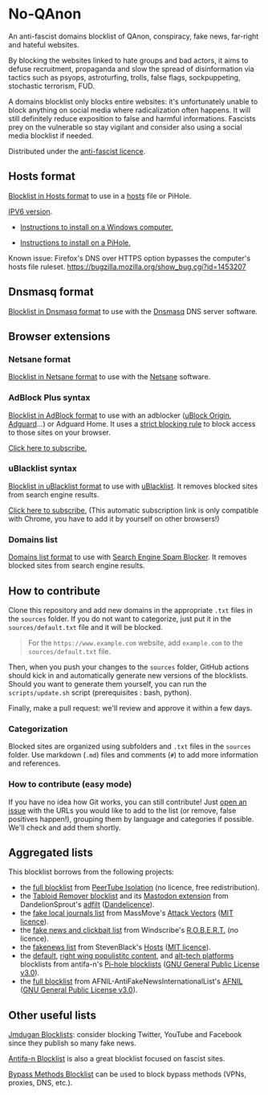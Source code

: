 # No-QAnon

An anti-fascist domains blocklist of QAnon, conspiracy, fake news, far-right and hateful websites.

By blocking the websites linked to hate groups and bad actors, it aims to defuse recruitment, propaganda and slow the spread of disinformation via tactics such as psyops, astroturfing, trolls, false flags, sockpuppeting, stochastic terrorism, FUD.

A domains blocklist only blocks entire websites: it's unfortunately unable to block anything on social media where radicalization often happens.
It will still definitely reduce exposition to false and harmful informations.
Fascists prey on the vulnerable so stay vigilant and consider also using a social media blocklist if needed.

Distributed under the [anti-fascist licence](https://github.com/rimu/no-qanon/blob/master/LICENSE.txt).

## Hosts format

[Blocklist in Hosts format](https://raw.githubusercontent.com/rimu/no-qanon/master/hosts.txt) to use in a [hosts](https://en.wikipedia.org/wiki/Hosts_(file)) file or PiHole.

[IPV6 version](https://raw.githubusercontent.com/rimu/no-qanon/master/hosts.txt.ipv6).

- [Instructions to install on a Windows computer.](https://github.com/yui-konnu/qanon-block-guide)

- [Instructions to install on a PiHole.](https://www.reddit.com/r/QAnonCasualties/comments/wekhem/how_to_use_pihole_to_block_q_related_websites/)

Known issue: Firefox's DNS over HTTPS option bypasses the computer's hosts file ruleset. https://bugzilla.mozilla.org/show_bug.cgi?id=1453207

## Dnsmasq format

[Blocklist in Dnsmasq format](https://raw.githubusercontent.com/rimu/no-qanon/master/dnsmasq.txt) to use with the [Dnsmasq](https://thekelleys.org.uk/dnsmasq/doc.html) DNS server software.

## Browser extensions

### Netsane format

[Blocklist in Netsane format](https://raw.githubusercontent.com/rimu/no-qanon/master/netsane.txt) to use with the [Netsane](https://github.com/rimu/netsane) software.

### AdBlock Plus syntax

[Blocklist in AdBlock format](https://raw.githubusercontent.com/rimu/no-qanon/master/adblock.txt) to use with an adblocker ([uBlock Origin](https://ublockorigin.com), [Adguard](https://adguard.com)…) or Adguard Home. It uses a [strict blocking rule](https://github.com/gorhill/uBlock/wiki/Strict-blocking) to block access to those sites on your browser.

[Click here to subscribe.](https://subscribe.adblockplus.org/?location=https://raw.githubusercontent.com/rimu/no-qanon/master/adblock.txt&title=No-QAnon)

### uBlacklist syntax

[Blocklist in uBlacklist format](https://raw.githubusercontent.com/rimu/no-qanon/master/ublacklist.txt) to use with [uBlacklist](https://github.com/iorate/ublacklist). It removes blocked sites from search engine results.

[Click here to subscribe.](https://iorate.github.io/ublacklist/subscribe?name=No-QAnon&url=https://raw.githubusercontent.com/rimu/no-qanon/master/ublacklist.txt) (This automatic subscription link is only compatible with Chrome, you have to add it by yourself on other browsers!)

### Domains list

[Domains list format](https://raw.githubusercontent.com/rimu/no-qanon/master/domains.txt) to use with [Search Engine Spam Blocker](https://github.com/no-cmyk/Search-Engine-Spam-Blocker). It removes blocked sites from search engine results.

## How to contribute

Clone this repository and add new domains in the appropriate `.txt` files in the `sources` folder. If you do not want to categorize, just put it in the `sources/default.txt` file and it will be blocked.

> For the `https://www.example.com` website, add `example.com` to the `sources/default.txt` file.

Then, when you push your changes to the `sources` folder, GitHub actions should kick in and automatically generate new versions of the blocklists. Should you want to generate them yourself, you can run the `scripts/update.sh` script (prerequisites : bash, python).

Finally, make a pull request: we'll review and approve it within a few days.

### Categorization

Blocked sites are organized using subfolders and `.txt` files in the `sources` folder. Use markdown (`.md`) files and comments (`#`) to add more information and references.

### How to contribute (easy mode)

If you have no idea how Git works, you can still contribute! Just [open an issue](https://github.com/rimu/no-qanon/issues) with the URLs you would like to add to the list (or remove, false positives happen!), grouping them by language and categories if possible. We'll check and add them shortly.

## Aggregated lists

This blocklist borrows from the following projects:
- the [full blocklist](https://peertube_isolation.frama.io/list/peertube_isolation.txt) from [PeerTube Isolation](https://peertube_isolation.frama.io/) (no licence, free redistribution).
- the [Tabloid Remover blocklist](https://github.com/DandelionSprout/adfilt/blob/master/Sensitive%20lists/TabloidRemover.txt) and its [Mastodon extension](https://github.com/DandelionSprout/adfilt/blob/master/Sensitive%20lists/TabloidRemover-MastodonCategoryForImports.csv) from DandelionSprout's [adfilt](https://github.com/DandelionSprout/adfilt) ([Dandelicence](https://github.com/DandelionSprout/adfilt/blob/master/LICENSE.md)).
- the [fake local journals list](https://github.com/MassMove/AttackVectors/blob/master/LocalJournals/fake-local-journals-list.txt) from MassMove's [Attack Vectors](https://github.com/MassMove/AttackVectors/) ([MIT licence](https://github.com/MassMove/AttackVectors/blob/master/LICENSE)).
- the [fake news and clickbait list](https://assets.windscribe.com/custom_blocklists/clickbait.txt) from Windscribe's [R.O.B.E.R.T.](https://windscribe.com/features/robert) (no licence).
- the [fakenews list](https://github.com/StevenBlack/hosts/blob/master/alternates/fakenews-only/hosts) from StevenBlack's [Hosts](https://github.com/StevenBlack/hosts) ([MIT licence](https://github.com/StevenBlack/hosts/blob/master/license.txt)).
- the [default](https://github.com/antifa-n/pihole/blob/master/blocklist.txt), [right wing populistitc content](https://github.com/antifa-n/pihole/blob/master/blocklist-pop.txt), and [alt-tech platforms](https://github.com/antifa-n/pihole/blob/master/blocklist-alttech.txt) blocklists from antifa-n's [Pi-hole blocklists](https://github.com/antifa-n/pihole) ([GNU General Public License v3.0](https://github.com/antifa-n/pihole/blob/master/LICENSE)).
- the [full blocklist](https://github.com/AFNIL-AntiFakeNewsInternationalList/AFNIL/blob/master/hosts) from AFNIL-AntiFakeNewsInternationalList's [AFNIL](https://github.com/AFNIL-AntiFakeNewsInternationalList/AFNIL) ([GNU General Public License v3.0](https://github.com/AFNIL-AntiFakeNewsInternationalList/AFNIL/blob/master/LICENSE)).

## Other useful lists

[Jmdugan Blocklists](https://github.com/jmdugan/blocklists/tree/master/corporations): consider blocking Twitter, YouTube and Facebook since they publish so many fake news.

[Antifa-n Blocklist](https://github.com/antifa-n/pihole/blob/master/blocklist.txt) is also a great blocklist focused on fascist sites.

[Bypass Methods Blocklist](https://github.com/nextdns/dns-bypass-methods) can be used to block bypass methods (VPNs, proxies, DNS, etc.).
